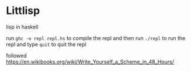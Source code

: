 # Littlisp
lisp in haskell

run 
`ghc -o repl repl.hs`
to compile the repl
and then run
`./repl` 
to run the repl and type 
`quit`
to quit the repl


followed https://en.wikibooks.org/wiki/Write_Yourself_a_Scheme_in_48_Hours/
